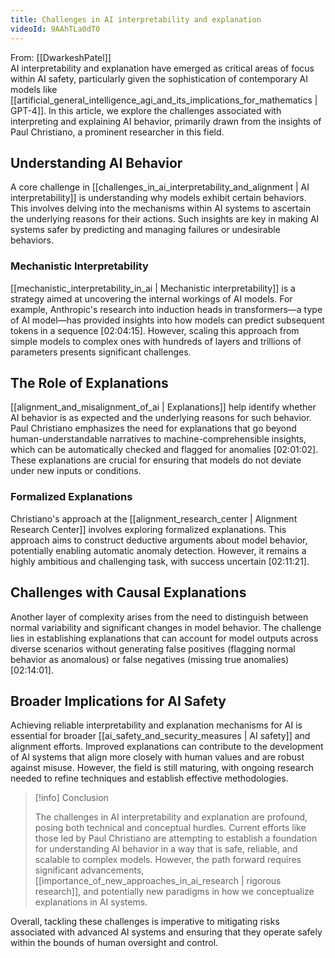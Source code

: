 ```yaml
---
title: Challenges in AI interpretability and explanation
videoId: 9AAhTLa0dT0
---
```


From: [[DwarkeshPatel]] <br/> 
AI interpretability and explanation have emerged as critical areas of focus within AI safety, particularly given the sophistication of contemporary AI models like [[artificial_general_intelligence_agi_and_its_implications_for_mathematics | GPT-4]]. In this article, we explore the challenges associated with interpreting and explaining AI behavior, primarily drawn from the insights of Paul Christiano, a prominent researcher in this field.

## Understanding AI Behavior

A core challenge in [[challenges_in_ai_interpretability_and_alignment | AI interpretability]] is understanding why models exhibit certain behaviors. This involves delving into the mechanisms within AI systems to ascertain the underlying reasons for their actions. Such insights are key in making AI systems safer by predicting and managing failures or undesirable behaviors.

### Mechanistic Interpretability

[[mechanistic_interpretability_in_ai | Mechanistic interpretability]] is a strategy aimed at uncovering the internal workings of AI models. For example, Anthropic's research into induction heads in transformers—a type of AI model—has provided insights into how models can predict subsequent tokens in a sequence [02:04:15]. However, scaling this approach from simple models to complex ones with hundreds of layers and trillions of parameters presents significant challenges.

## The Role of Explanations

[[alignment_and_misalignment_of_ai | Explanations]] help identify whether AI behavior is as expected and the underlying reasons for such behavior. Paul Christiano emphasizes the need for explanations that go beyond human-understandable narratives to machine-comprehensible insights, which can be automatically checked and flagged for anomalies [02:01:02]. These explanations are crucial for ensuring that models do not deviate under new inputs or conditions.

### Formalized Explanations

Christiano's approach at the [[alignment_research_center | Alignment Research Center]] involves exploring formalized explanations. This approach aims to construct deductive arguments about model behavior, potentially enabling automatic anomaly detection. However, it remains a highly ambitious and challenging task, with success uncertain [02:11:21].

## Challenges with Causal Explanations

Another layer of complexity arises from the need to distinguish between normal variability and significant changes in model behavior. The challenge lies in establishing explanations that can account for model outputs across diverse scenarios without generating false positives (flagging normal behavior as anomalous) or false negatives (missing true anomalies) [02:14:01].

## Broader Implications for AI Safety

Achieving reliable interpretability and explanation mechanisms for AI is essential for broader [[ai_safety_and_security_measures | AI safety]] and alignment efforts. Improved explanations can contribute to the development of AI systems that align more closely with human values and are robust against misuse. However, the field is still maturing, with ongoing research needed to refine techniques and establish effective methodologies.

> [!info] Conclusion
> 
> The challenges in AI interpretability and explanation are profound, posing both technical and conceptual hurdles. Current efforts like those led by Paul Christiano are attempting to establish a foundation for understanding AI behavior in a way that is safe, reliable, and scalable to complex models. However, the path forward requires significant advancements, [[importance_of_new_approaches_in_ai_research | rigorous research]], and potentially new paradigms in how we conceptualize explanations in AI systems.

Overall, tackling these challenges is imperative to mitigating risks associated with advanced AI systems and ensuring that they operate safely within the bounds of human oversight and control.